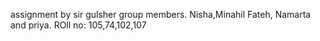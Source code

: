 assignment by sir gulsher 
group members.
Nisha,Minahil Fateh, Namarta and priya.
ROll no: 105,74,102,107
